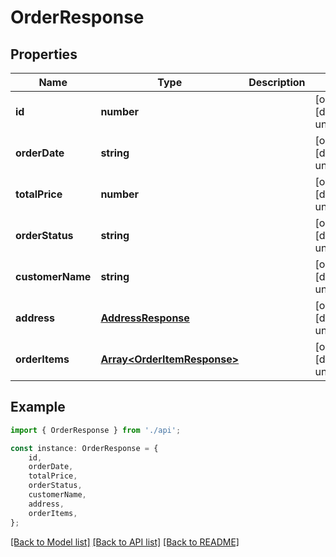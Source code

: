 # OrderResponse


## Properties

Name | Type | Description | Notes
------------ | ------------- | ------------- | -------------
**id** | **number** |  | [optional] [default to undefined]
**orderDate** | **string** |  | [optional] [default to undefined]
**totalPrice** | **number** |  | [optional] [default to undefined]
**orderStatus** | **string** |  | [optional] [default to undefined]
**customerName** | **string** |  | [optional] [default to undefined]
**address** | [**AddressResponse**](AddressResponse.md) |  | [optional] [default to undefined]
**orderItems** | [**Array&lt;OrderItemResponse&gt;**](OrderItemResponse.md) |  | [optional] [default to undefined]

## Example

```typescript
import { OrderResponse } from './api';

const instance: OrderResponse = {
    id,
    orderDate,
    totalPrice,
    orderStatus,
    customerName,
    address,
    orderItems,
};
```

[[Back to Model list]](../README.md#documentation-for-models) [[Back to API list]](../README.md#documentation-for-api-endpoints) [[Back to README]](../README.md)
